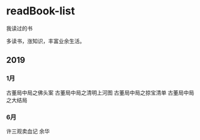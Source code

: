 # readBook-list
我读过的书

多读书，涨知识，丰富业余生活。

## 2019
### 1月 
古董局中局之佛头案
古董局中局之清明上河图
古董局中局之掠宝清单
古董局中局之大结局
### 6月 
许三观卖血记 余华 
